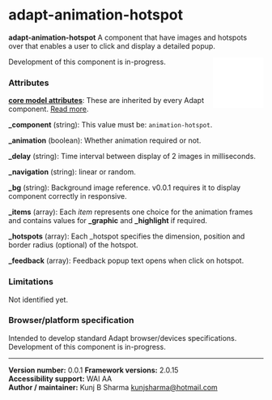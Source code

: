 # adapt-animation-hotspot  

**adapt-animation-hotspot** A component that have images and hotspots over that enables a user to click and display a detailed popup.

<img src="assets/animation-hotspot.gif" alt="animation-hotspot" style="height:100px; float:right;">

Development of this component is in-progress.

### Attributes

[**core model attributes**](https://github.com/adaptlearning/adapt_framework/wiki/Core-model-attributes): These are inherited by every Adapt component. [Read more](https://github.com/adaptlearning/adapt_framework/wiki/Core-model-attributes).

**_component** (string): This value must be: `animation-hotspot`.

**_animation** (boolean): Whether animation required or not.

**_delay** (string): Time interval between display of 2 images in milliseconds.

**_navigation** (string): linear or random.

**_bg** (string): Background image reference. v0.0.1 requires it to display component correctly in responsive.

**_items** (array): Each *item* represents one choice for the animation frames and contains values for **_graphic** and **_highlight** if required.

**_hotspots** (array): Each _hotspot specifies the dimension, position and border radius (optional) of the hotspot.

**_feedback** (array): Feedback popup text opens when click on hotspot.

### Limitations

Not identified yet. 

### Browser/platform specification

Intended to develop standard Adapt browser/devices specifications. Development of this component is in-progress.

----------------------------
**Version number:**  0.0.1 
**Framework versions:** 2.0.15  
**Accessibility support:** WAI AA    
**Author / maintainer:** Kunj B Sharma <kunjsharma@hotmail.com>    
